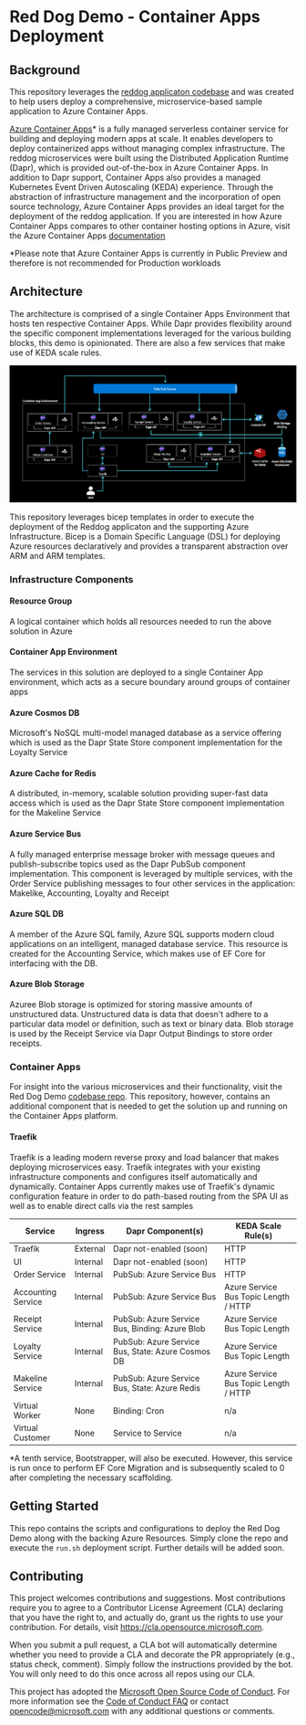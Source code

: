 # Red Dog Demo - Container Apps Deployment

## Background

This repository leverages the [reddog applicaton codebase](https://github.com/Azure/reddog-code) and was created to help users deploy a comprehensive, microservice-based sample application to Azure Container Apps. 

[Azure Container Apps](https://azure.microsoft.com/en-us/services/container-apps/)* is a fully managed serverless container service for building and deploying modern apps at scale. It enables developers to deploy containerized apps without managing complex infrastructure. The reddog microservices were built using the Distributed Application Runtime (Dapr), which is provided out-of-the-box in Azure Container Apps. In addition to Dapr support, Container Apps also provides a managed Kubernetes Event Driven Autoscaling (KEDA) experience. Through the abstraction of infrastructure management and the incorporation of open source technology, Azure Container Apps provides an ideal target for the deployment of the reddog application. If you are interested in how Azure Container Apps compares to other container hosting options in Azure, visit the Azure Container Apps [documentation](https://docs.microsoft.com/en-us/azure/container-apps/compare-options)

*Please note that Azure Container Apps is currently in Public Preview and therefore is not recommended for Production workloads

## Architecture

The architecture is comprised of a single Container Apps Environment that hosts ten respective Container Apps. While Dapr provides flexibility around the specific component implementations leveraged for the various building blocks, this demo is opinionated. There are also a few services that make use of KEDA scale rules. 

![Architecture diagram](assets/reddog_containerapps.png)

This repository leverages bicep templates in order to execute the deployment of the Reddog applicaton and the supporting Azure Infrastructure. Bicep is a Domain Specific Language (DSL) for deploying Azure resources declaratively and provides a transparent abstraction over ARM and ARM templates.  

### Infrastructure Components

#### Resource Group
A logical container which holds all resources needed to run the above solution in Azure

#### Container App Environment 
The services in this solution are deployed to a single Container App environment, which acts as a secure boundary around groups of container apps

#### Azure Cosmos DB 
Microsoft's NoSQL multi-model managed database as a service offering which is used as the Dapr State Store component implementation for the Loyalty Service

#### Azure Cache for Redis 
A distributed, in-memory, scalable solution providing super-fast data access which is used as the Dapr State Store component implementation for the Makeline Service

#### Azure Service Bus 
A fully managed enterprise message broker with message queues and publish-subscribe topics used as the Dapr PubSub component implementation. This component is leveraged by multiple services, with the Order Service publishing messages to four other services in the application: Makelike, Accounting, Loyalty and Receipt

#### Azure SQL DB 
A member of the Azure SQL family, Azure SQL supports modern cloud applications on an intelligent, managed database service. This resource is created for the Accounting Service, which makes use of EF Core for interfacing with the DB. 

#### Azure Blob Storage 
Azuree Blob storage is optimized for storing massive amounts of unstructured data. Unstructured data is data that doesn't adhere to a particular data model or definition, such as text or binary data. Blob storage is used by the Receipt Service via Dapr Output Bindings to store order receipts.

### Container Apps 

For insight into the various microservices and their functionality, visit the Red Dog Demo [codebase repo](https://github.com/Azure/reddog-code). This repository, however, contains an additional component that is needed to get the solution up and running on the Container Apps platform. 
#### Traefik 
Traefik is a leading modern reverse proxy and load balancer that makes deploying microservices easy. Traefik integrates with your existing infrastructure components and configures itself automatically and dynamically. Container Apps currently makes use of Traefik's dynamic configuration feature in order to do path-based routing from the SPA UI as well as to enable direct calls via the rest samples

| Service          | Ingress |  Dapr Component(s) | KEDA Scale Rule(s) |
|------------------|---------|--------------------|--------------------|
| Traefik | External | Dapr not-enabled (soon) | HTTP |
| UI | Internal | Dapr not-enabled (soon) | HTTP |
| Order Service | Internal | PubSub: Azure Service Bus | HTTP |
| Accounting Service | Internal | PubSub: Azure Service Bus | Azure Service Bus Topic Length / HTTP |
| Receipt Service | Internal | PubSub: Azure Service Bus, Binding: Azure Blob | Azure Service Bus Topic Length |
| Loyalty Service | Internal | PubSub: Azure Service Bus, State: Azure Cosmos DB | Azure Service Bus Topic Length |
| Makeline Service | Internal | PubSub: Azure Service Bus, State: Azure Redis | Azure Service Bus Topic Length / HTTP |
| Virtual Worker | None | Binding: Cron | n/a |
| Virtual Customer | None | Service to Service | n/a |

*A tenth service, Bootstrapper, will also be executed. However, this service is run once to perform EF Core Migration and is subsequently scaled to 0 after completing the necessary scaffolding.

## Getting Started

This repo contains the scripts and configurations to deploy the Red Dog Demo along with the backing Azure Resources. Simply clone the repo and execute the `run.sh` deployment script. Further details will be added soon.

## Contributing

This project welcomes contributions and suggestions.  Most contributions require you to agree to a
Contributor License Agreement (CLA) declaring that you have the right to, and actually do, grant us
the rights to use your contribution. For details, visit https://cla.opensource.microsoft.com.

When you submit a pull request, a CLA bot will automatically determine whether you need to provide
a CLA and decorate the PR appropriately (e.g., status check, comment). Simply follow the instructions
provided by the bot. You will only need to do this once across all repos using our CLA.

This project has adopted the [Microsoft Open Source Code of Conduct](https://opensource.microsoft.com/codeofconduct/).
For more information see the [Code of Conduct FAQ](https://opensource.microsoft.com/codeofconduct/faq/) or
contact [opencode@microsoft.com](mailto:opencode@microsoft.com) with any additional questions or comments.
